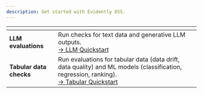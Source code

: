 ```yaml
---
description: Get started with Evidently OSS.
---
```


<table data-card-size="large" data-view="cards">
  <thead>
    <tr>
      <th></th>
      <th></th>
      <th></th>
    </tr>
  </thead>
  <tbody>
    <tr>
      <td>
        <strong>LLM evaluations</strong>
      </td>
      <td>
        Run checks for text data and generative LLM outputs.<br>
        <a href="oss_quickstart_llm.md">→ LLM Quickstart</a>
      </td>
      <td></td>
    </tr>
    <tr>
      <td>
        <strong>Tabular data checks</strong>
      </td>
      <td>
        Run evaluations for tabular data (data drift, data quality) and ML models (classification, regression, ranking).<br>
        <a href="oss_quickstart_tabular.md">→ Tabular Quickstart</a>
      </td>
      <td></td>
    </tr>
  </tbody>
</table>
